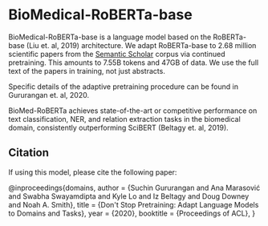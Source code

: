 # BioMedical-RoBERTa-base

BioMedical-RoBERTa-base is a language model based on the RoBERTa-base (Liu et. al, 2019) architecture. We adapt RoBERTa-base to 2.68 million scientific papers from the [Semantic Scholar](https://www.semanticscholar.org) corpus via continued pretraining. This amounts to 7.55B tokens and 47GB of data. We use the full text of the papers in training, not just abstracts.

Specific details of the adaptive pretraining procedure can be found in Gururangan et. al, 2020. 

BioMed-RoBERTa achieves state-of-the-art or competitive performance on text classification, NER, and relation extraction tasks in the biomedical domain, consistently outperforming SciBERT (Beltagy et. al, 2019).

## Citation

If using this model, please cite the following paper:

@inproceedings{domains,
 author = {Suchin Gururangan and Ana Marasović and Swabha Swayamdipta and Kyle Lo and Iz Beltagy and Doug Downey and Noah A. Smith},
 title = {Don't Stop Pretraining: Adapt Language Models to Domains and Tasks},
 year = {2020},
 booktitle = {Proceedings of ACL},
}

